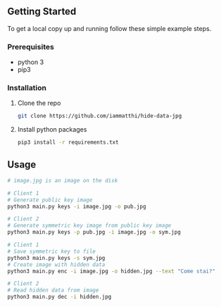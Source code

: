 <!-- GETTING STARTED -->

## Getting Started

To get a local copy up and running follow these simple example steps.

### Prerequisites

- python 3
- pip3

### Installation

1. Clone the repo
   ```sh
   git clone https://github.com/iammatthi/hide-data-jpg
   ```
2. Install python packages
   ```sh
   pip3 install -r requirements.txt
   ```

<!-- USAGE EXAMPLES -->

## Usage

```sh
# image.jpg is an image on the disk

# Client 1
# Generate public key image
python3 main.py keys -i image.jpg -o pub.jpg

# Client 2
# Generate symmetric key image from public key image
python3 main.py keys -p pub.jpg -i image.jpg -o sym.jpg

# Client 1
# Save symmetric key to file
python3 main.py keys -s sym.jpg
# Create image with hidden data
python3 main.py enc -i image.jpg -o hidden.jpg --text "Come stai?"

# Client 2
# Read hidden data from image
python3 main.py dec -i hidden.jpg
```
